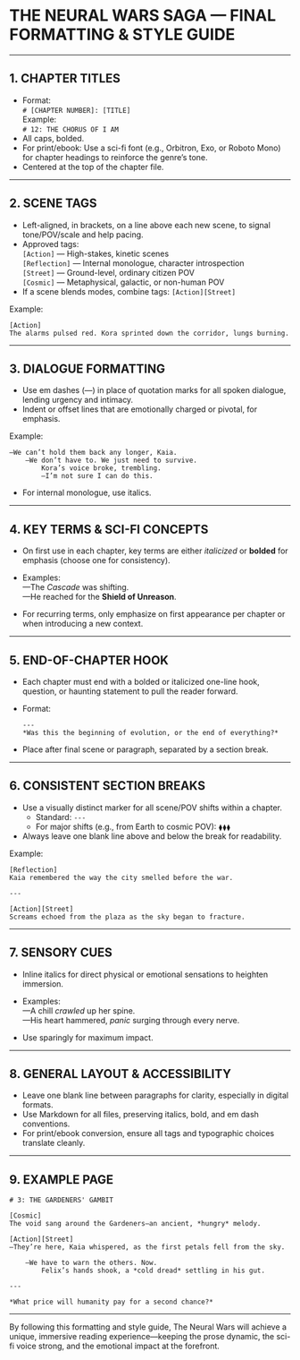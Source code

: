 # THE NEURAL WARS SAGA — FINAL FORMATTING & STYLE GUIDE

---

## 1. **CHAPTER TITLES**

- Format:  
  `# [CHAPTER NUMBER]: [TITLE]`  
  Example:  
  `# 12: THE CHORUS OF I AM`
- All caps, bolded.  
- For print/ebook: Use a sci-fi font (e.g., Orbitron, Exo, or Roboto Mono) for chapter headings to reinforce the genre’s tone.
- Centered at the top of the chapter file.

---

## 2. **SCENE TAGS**

- Left-aligned, in brackets, on a line above each new scene, to signal tone/POV/scale and help pacing.
- Approved tags:  
  `[Action]` — High-stakes, kinetic scenes  
  `[Reflection]` — Internal monologue, character introspection  
  `[Street]` — Ground-level, ordinary citizen POV  
  `[Cosmic]` — Metaphysical, galactic, or non-human POV  
- If a scene blends modes, combine tags: `[Action][Street]`

Example:  
```
[Action]
The alarms pulsed red. Kora sprinted down the corridor, lungs burning.
```

---

## 3. **DIALOGUE FORMATTING**

- Use em dashes (—) in place of quotation marks for all spoken dialogue, lending urgency and intimacy.
- Indent or offset lines that are emotionally charged or pivotal, for emphasis.

Example:  
```
—We can’t hold them back any longer, Kaia.
    —We don’t have to. We just need to survive.
        Kora’s voice broke, trembling.  
        —I’m not sure I can do this.
```

- For internal monologue, use italics.

---

## 4. **KEY TERMS & SCI-FI CONCEPTS**

- On first use in each chapter, key terms are either *italicized* or **bolded** for emphasis (choose one for consistency).
- Examples:  
  —The *Cascade* was shifting.  
  —He reached for the **Shield of Unreason**.

- For recurring terms, only emphasize on first appearance per chapter or when introducing a new context.

---

## 5. **END-OF-CHAPTER HOOK**

- Each chapter must end with a bolded or italicized one-line hook, question, or haunting statement to pull the reader forward.
- Format:  
  ```
  ---
  *Was this the beginning of evolution, or the end of everything?*
  ```

- Place after final scene or paragraph, separated by a section break.

---

## 6. **CONSISTENT SECTION BREAKS**

- Use a visually distinct marker for all scene/POV shifts within a chapter.
  - Standard: `---`
  - For major shifts (e.g., from Earth to cosmic POV): `⧫⧫⧫`
- Always leave one blank line above and below the break for readability.

Example:  
```
[Reflection]
Kaia remembered the way the city smelled before the war.

---

[Action][Street]
Screams echoed from the plaza as the sky began to fracture.
```

---

## 7. **SENSORY CUES**

- Inline italics for direct physical or emotional sensations to heighten immersion.
- Examples:  
  —A chill *crawled* up her spine.  
  —His heart hammered, *panic* surging through every nerve.

- Use sparingly for maximum impact.

---

## 8. **GENERAL LAYOUT & ACCESSIBILITY**

- Leave one blank line between paragraphs for clarity, especially in digital formats.
- Use Markdown for all files, preserving italics, bold, and em dash conventions.
- For print/ebook conversion, ensure all tags and typographic choices translate cleanly.

---

## 9. **EXAMPLE PAGE**

```
# 3: THE GARDENERS' GAMBIT

[Cosmic]
The void sang around the Gardeners—an ancient, *hungry* melody.

[Action][Street]
—They’re here, Kaia whispered, as the first petals fell from the sky.

    —We have to warn the others. Now.
        Felix’s hands shook, a *cold dread* settling in his gut.

---

*What price will humanity pay for a second chance?*
```

---

By following this formatting and style guide, The Neural Wars will achieve a unique, immersive reading experience—keeping the prose dynamic, the sci-fi voice strong, and the emotional impact at the forefront.